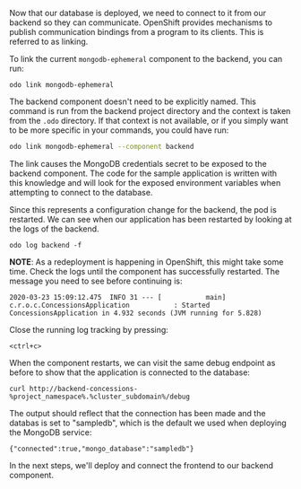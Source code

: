 Now that our database is deployed, we need to connect to it from our backend so they can communicate. OpenShift provides mechanisms to publish communication bindings from a program to its clients. This is referred to as linking.

To link the current `mongodb-ephemeral` component to the backend, you can run:

```execute-1
odo link mongodb-ephemeral
```

The backend component doesn't need to be explicitly named. This command is run from the backend project directory and the context is taken from the `.odo` directory. If that context is not available, or if you simply want to be more specific in your commands, you could have run:

```bash
odo link mongodb-ephemeral --component backend
```

The link causes the MongoDB credentials secret to be exposed to the backend component. The code for the sample application is written with this knowledge and will look for the exposed environment variables when attempting to connect to the database.

Since this represents a configuration change for the backend, the pod is restarted. We can see when our application has been restarted by looking at the logs of the backend.

```execute-1
odo log backend -f
```

__NOTE__: As a redeployment is happening in OpenShift, this might take some time. Check the logs until the component has successfully restarted. The message you need to see before continuing is:

```
2020-03-23 15:09:12.475  INFO 31 --- [           main] c.r.o.c.ConcessionsApplication           : Started ConcessionsApplication in 4.932 seconds (JVM running for 5.828)
```

Close the running log tracking by pressing:

```execute-1
<ctrl+c>
```

When the component restarts, we can visit the same debug endpoint as before to show that the application is connected to the database:

```execute-1
curl http://backend-concessions-%project_namespace%.%cluster_subdomain%/debug
```

The output should reflect that the connection has been made and the databas is set to "sampledb", which is the default we used when deploying the MongoDB service:

```
{"connected":true,"mongo_database":"sampledb"}
```

In the next steps, we'll deploy and connect the frontend to our backend component.